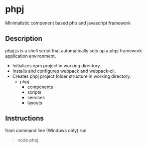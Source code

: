 # phpj
Minimalistic component based php and javascript framework

## Description
phpj.js is a shell script that automatically sets up a phpj framework application environment.

* Initializes npm project in working directory.
* Installs and configures webpack and webpack-cli.
* Creates phpj project folder structure in working directory.
  * phpj
    * components
    * scripts
    * services
    * layouts

## Instructions
from command line (Windows only) run
>node phpj

